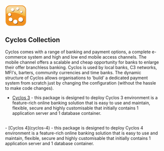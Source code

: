 [![Сyclos](images/cyclos.png)](../../../cyclos)
##  Сyclos Collection

Cyclos comes with a range of banking and payment options, a complete e-commerce system and high and low end mobile access channels. The mobile channel offers a scalable and cheap opportunity for banks to enlarge their offer branchless banking.
Cyclos is used by local banks, C3 networks, MFI's, barters, community currencies and time banks. The dynamic structure of Cyclos allows organisations to ‘build’ a dedicated payment system from scratch just by changing the configuration (without the hassle to make code changes).<br />

- [Сyclos 3](cyclos-3) - this package is designed to deploy Cyclos 3 environment is a feature-rich online banking solution that is easy to use and maintain, flexible, secure and highly customisable that initially contains 1 application server and 1 database container.<br />
<br />
- [Сyclos 4](cyclos-4) - this package is designed to deploy Cyclos 4 environment is a feature-rich online banking solution that is easy to use and maintain, flexible, secure and highly customisable that initially contains 1 application server and 1 database container.
